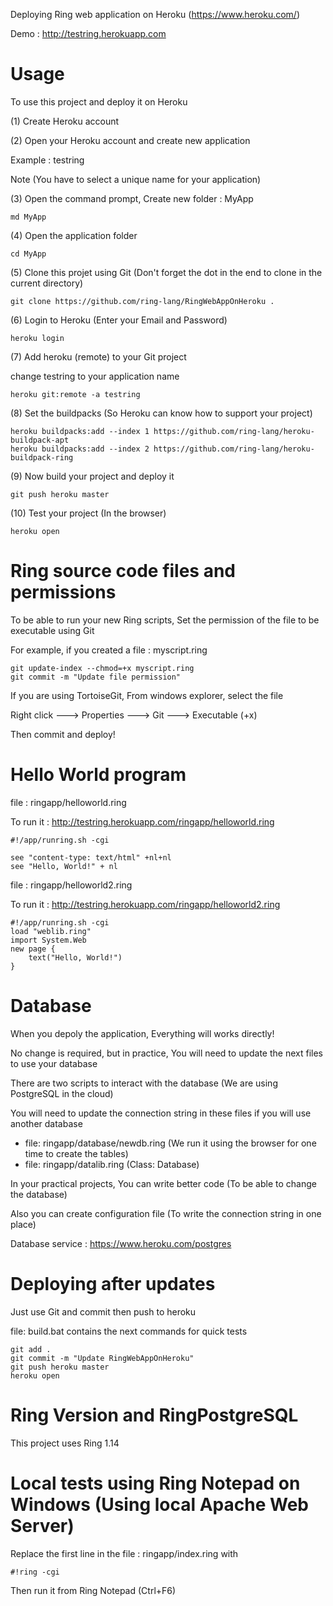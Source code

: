 Deploying Ring web application on Heroku (https://www.heroku.com/)

Demo : http://testring.herokuapp.com

# Usage

To use this project and deploy it on Heroku 

(1) Create Heroku account

(2) Open your Heroku account and create new application

Example : testring

Note (You have to select a unique name for your application)

(3) Open the command prompt, Create new folder : MyApp

	md MyApp

(4) Open the application folder

	cd MyApp	

(5) Clone this projet using Git (Don't forget the dot in the end to clone in the current directory)

	git clone https://github.com/ring-lang/RingWebAppOnHeroku .

(6) Login to Heroku (Enter your Email and Password)

	heroku login

(7) Add heroku (remote) to your Git project

change testring to your application name

	heroku git:remote -a testring

(8) Set the buildpacks (So Heroku can know how to support your project)

	heroku buildpacks:add --index 1 https://github.com/ring-lang/heroku-buildpack-apt
	heroku buildpacks:add --index 2 https://github.com/ring-lang/heroku-buildpack-ring

(9) Now build your project and deploy it 

	git push heroku master

(10) Test your project (In the browser)

	heroku open

# Ring source code files and permissions 

To be able to run your new Ring scripts, Set the permission of the file to be executable using Git 

For example, if you created a file : myscript.ring 

	git update-index --chmod=+x myscript.ring 
	git commit -m "Update file permission" 	

If you are using TortoiseGit, From windows explorer, select the file 

Right click ---> Properties ---> Git ---> Executable (+x)

Then commit and deploy!

# Hello World program 

file : ringapp/helloworld.ring 

To run it : http://testring.herokuapp.com/ringapp/helloworld.ring 

	#!/app/runring.sh -cgi

	see "content-type: text/html" +nl+nl	
	see "Hello, World!" + nl


file : ringapp/helloworld2.ring 

To run it : http://testring.herokuapp.com/ringapp/helloworld2.ring 

	#!/app/runring.sh -cgi
	load "weblib.ring"
	import System.Web
	new page {
		text("Hello, World!")
	}


# Database 

When you depoly the application, Everything will works directly!

No change is required, but in practice, You will need to update the next files to use your database 

There are two scripts to interact with the database (We are using PostgreSQL in the cloud) 

You will need to update the connection string in these files if you will use another database 

* file: ringapp/database/newdb.ring (We run it using the browser for one time to create the tables)
* file: ringapp/datalib.ring (Class: Database)

In your practical projects, You can write better code (To be able to change the database)

Also you can create configuration file (To write the connection string in one place)

Database service : https://www.heroku.com/postgres 

# Deploying after updates 

Just use Git and commit then push to heroku 

file: build.bat contains the next commands for quick tests 

	git add .
	git commit -m "Update RingWebAppOnHeroku"
	git push heroku master
	heroku open

# Ring Version  and RingPostgreSQL 

This project uses Ring 1.14 

# Local tests using Ring Notepad on Windows (Using local Apache Web Server) 

Replace the first line in the file : ringapp/index.ring with 

	#!ring -cgi 

Then run it from Ring Notepad (Ctrl+F6)



